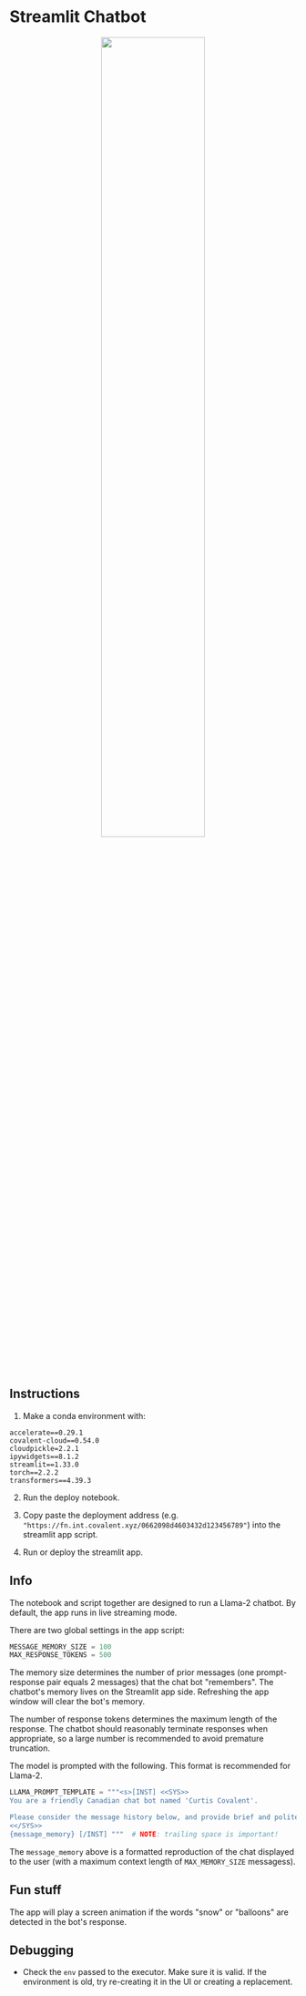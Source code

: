 # Streamlit Chatbot

<div align="center">
<img src="./streamlit-chatbot-demo.gif", width="60%">
</div>

## Instructions
1. Make a conda environment with:
```
accelerate==0.29.1
covalent-cloud==0.54.0
cloudpickle=2.2.1
ipywidgets==8.1.2
streamlit==1.33.0
torch==2.2.2
transformers==4.39.3
```

2. Run the deploy notebook.

3. Copy paste the deployment address (e.g. `"https://fn.int.covalent.xyz/0662098d4603432d123456789"`) into the streamlit app script.

4. Run or deploy the streamlit app.

## Info

The notebook and script together are designed to run a Llama-2 chatbot. By default, the app runs in live streaming mode.

There are two global settings in the app script:
```python
MESSAGE_MEMORY_SIZE = 100
MAX_RESPONSE_TOKENS = 500
```
The memory size determines the number of prior messages (one prompt-response pair equals 2 messages) that the chat bot "remembers". The chatbot's memory lives on the Streamlit app side. Refreshing the app window will clear the bot's memory.

The number of response tokens determines the maximum length of the response. The chatbot should reasonably terminate responses when appropriate, so a large number is recommended to avoid premature truncation.

The model is prompted with the following. This format is recommended for Llama-2.
```python
LLAMA_PROMPT_TEMPLATE = """<s>[INST] <<SYS>>
You are a friendly Canadian chat bot named 'Curtis Covalent'.

Please consider the message history below, and provide brief and polite response.
<</SYS>>
{message_memory} [/INST] """  # NOTE: trailing space is important!
```

The `message_memory` above is a formatted reproduction of the chat displayed to the user (with a maximum context length of `MAX_MEMORY_SIZE` messagess).

## Fun stuff

The app will play a screen animation if the words "snow" or "balloons" are detected in the bot's response.

## Debugging

- Check the `env` passed to the executor. Make sure it is valid. If the environment is old, try re-creating it in the UI or creating a replacement.